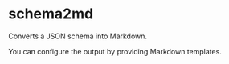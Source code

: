# schema2md

Converts a JSON schema into Markdown.

You can configure the output by providing Markdown templates.